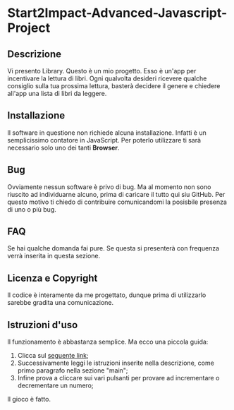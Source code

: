 # Start2Impact-Advanced-Javascript-Project

## Descrizione
Vi presento Library. Questo è un mio progetto. Esso è un'app per incentivare la lettura di libri. Ogni qualvolta desideri ricevere qualche consiglio sulla tua prossima lettura, basterà decidere il genere e chiedere all'app una lista di libri da leggere.

## Installazione
Il software in questione non richiede alcuna installazione. Infatti è un semplicissimo contatore in JavaScript. Per poterlo utilizzare ti sarà necessario solo uno dei tanti **Browser**.

## Bug
Ovviamente nessun software è privo di bug. Ma al momento non sono riuscito ad individuarne alcuno, prima di caricare il tutto qui siu GitHub. Per questo motivo ti chiedo di contribuire comunicandomi la posisbile presenza di uno o più bug.

## FAQ
Se hai qualche domanda fai pure. Se questa si presenterà con frequenza verrà inserita in questa sezione.

## Licenza e Copyright
Il codice è interamente da me progettato, dunque prima di utilizzarlo sarebbe gradita una comunicazione.

## Istruzioni d'uso
Il funzionamento è abbastanza semplice. Ma ecco una piccola guida:

1. Clicca sul [seguente link](https://amerigopassaro.github.io/Start2Impact-Basic-Javascript-Project/);
2. Successivamente leggi le istruzioni inserite nella descrizione, come primo paragrafo nella sezione "main";
3. Infine prova a cliccare sui vari pulsanti per provare ad incrementare o decrementare un numero;

Il gioco è fatto.

